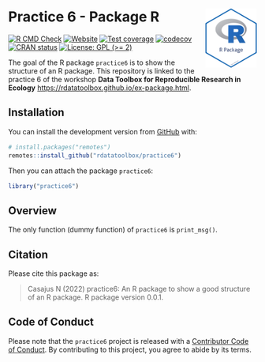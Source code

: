 
<!-- README.md is generated from README.Rmd. Please edit that file -->

# Practice 6 - Package R <img src="man/figures/package-sticker.png" align="right" style="float:right; height:120px;"/>

<!-- badges: start -->

[![R CMD
Check](https://github.com/rdatatoolbox/practice6/actions/workflows/R-CMD-check.yaml/badge.svg)](https://github.com/rdatatoolbox/practice6/actions/workflows/R-CMD-check.yaml)
[![Website](https://github.com/rdatatoolbox/practice6/actions/workflows/pkgdown.yaml/badge.svg)](https://github.com/rdatatoolbox/practice6/actions/workflows/pkgdown.yaml)
[![Test
coverage](https://github.com/rdatatoolbox/practice6/actions/workflows/test-coverage.yaml/badge.svg)](https://github.com/rdatatoolbox/practice6/actions/workflows/test-coverage.yaml)
[![codecov](https://codecov.io/gh/rdatatoolbox/practice6/branch/main/graph/badge.svg)](https://codecov.io/gh/rdatatoolbox/practice6)
[![CRAN
status](https://www.r-pkg.org/badges/version/practice6)](https://CRAN.R-project.org/package=practice6)
[![License: GPL (\>=
2)](https://img.shields.io/badge/License-GPL%20%28%3E%3D%202%29-blue.svg)](https://choosealicense.com/licenses/gpl-2.0/)
<!-- badges: end -->

The goal of the R package `practice6` is to show the structure of an R
package. This repository is linked to the practice 6 of the workshop
**Data Toolbox for Reproducible Research in Ecology**
<https://rdatatoolbox.github.io/ex-package.html>.

## Installation

You can install the development version from
[GitHub](https://github.com/) with:

``` r
# install.packages("remotes")
remotes::install_github("rdatatoolbox/practice6")
```

Then you can attach the package `practice6`:

``` r
library("practice6")
```

## Overview

The only function (dummy function) of `practice6` is `print_msg()`.

## Citation

Please cite this package as:

> Casajus N (2022) practice6: An R package to show a good structure of
> an R package. R package version 0.0.1.

## Code of Conduct

Please note that the `practice6` project is released with a [Contributor
Code of
Conduct](https://contributor-covenant.org/version/2/0/CODE_OF_CONDUCT.html).
By contributing to this project, you agree to abide by its terms.
